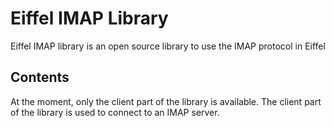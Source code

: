 # Eiffel IMAP Library

Eiffel IMAP library is an open source library to use the IMAP protocol in Eiffel

## Contents
At the moment, only the client part of the library is available. The client part of the library is used to connect to an IMAP server.
